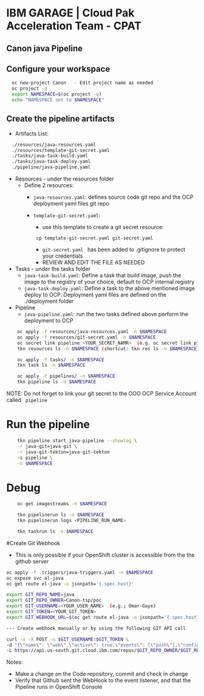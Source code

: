 # IBM GARAGE  |  Cloud Pak Acceleration Team  - CPAT
## Canon  java Pipeline

## Configure your workspace
  ```bash
    oc new-project Canon   - Edit project name as needed
    oc project -q
    export NAMESPACE=$(oc project -q)
    echo "NAMESPACE set to $NAMESPACE"
```

## Create the pipeline artifacts
- Artifacts List:
```bash
  ./resources/java-resources.yaml
  ./resources/template-git-secret.yaml
  ./tasks/java-task-build.yaml
  ./tasks/java-task-deploy.yaml
  ./pipeline/java-pipeline.yaml
```

- Resources - under the resources folder
  - Define 2 resources: 
     - ``` java-resources.yaml ```: defines source code git repo and the OCP deployment yaml files git repo
     - ``` template-git-secret.yaml ```: 
       - use this template to create a git secret resource: 
       
       ```  cp template-git-secret.yaml git-secret.yaml ```
       
       - ```git-secret.yaml ``` has been added to .gitignore to protect your credentials
       - REVIEW AND EDIT THE FILE AS NEEDED
- Tasks  - under the tasks folder
  - ``` java-task-build.yaml ```: Define a task that build image, push the image to the registry of your choice, default to OCP internal registry
  - ``` java-task-deploy.yaml ```: Define a task to the above mentioned image deploy to OCP. Deployment yaml files are defined on the ./deployment folder
- Pipeline
  - ``` java-pipeline.yaml ```: run the two tasks defined above perform the deployment to OCP
  
```bash
    oc apply -f resources/java-resources.yaml -n $NAMESPACE
    oc apply -f resources/git-secret.yaml -n $NAMESPACE
    oc secret link pipeline <YOUR_SECRET_NAMR>  (e.g. oc secret link pipeline git-infra-secret)
    tkn resources ls -n $NAMESPACE (shortcut: tkn res ls -n $NAMESPACE)

    oc apply -f tasks/ -n $NAMESPACE
    tkn task ls -n $NAMESPACE

    oc apply -f pipelines/ -n $NAMESPACE
    tkn pipeline ls -n $NAMESPACE
```
NOTE: Do not forget to link your git secret to the OOO OCP Service Account called ``` pipeline```

# Run the pipeline
```bash
    tkn pipeline start java-pipeline --showlog \
    -r java-git=java-git \
    -r java-git-tekton=java-git-tekton 
    -s pipeline \
    -n $NAMESPACE
```
# Debug 
```bash
    oc get imagestreams -n $NAMESPACE

    tkn pipelinerun ls -n $NAMESPACE
    tkn pipelinerun logs <PIPELINE_RUN_NAME>

    tkn taskrun ls -n $NAMESPACE
```

#Create Git Webhook

- This is only possible if your OpenShift cluster is accessible from the the github server

```bash
oc apply -f .triggers/java-triggers.yaml -n $NAMESPACE
oc expose svc el-java
oc get route el-java -o jsonpath='{.spec.host}'

export GIT_REPO_NAME=java
export GIT_REPO_OWNER=Canon-tsp/poc
export GIT_USERNAME=<YOUR_USER_NAME>  (e.g.; Omar-Gaye)
export GIT_TOKEN=<YOUR_GIT_TOKEN>
export GIT_WEBHOOK_URL=$(oc get route el-java -o jsonpath='{.spec.host}')

--- Create webhook manually or by using the following GIT API call

curl -v -X POST -u $GIT_USERNAME:$GIT_TOKEN \
-d "{\"name\": \"web\",\"active\": true,\"events\": [\"push\"],\"config\": {\"url\": \"https://$GIT_WEBHOOK_URL\",\"content_type\": \"json\",\"insecure_ssl\": \"0\"}}" \
-L https://api.us-south.git.cloud.ibm.com/repos/$GIT_REPO_OWNER/$GIT_REPO_NAME/hooks
```
Notes:

  - Make a change on the Code repository, commit and check in change
  - Verify that Github sent the WebHook to the event listener, and that the Pipeline runs in OpenShift Console
